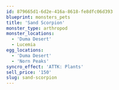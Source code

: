 ```yaml
---
id: 879665d1-6d2e-416a-8618-fe8dfc06d393
blueprint: monsters_pets
title: 'Sand Scorpion'
monster_type: arthropod
monster_locations:
  - 'Duma Desert'
  - Lucemia
egg_locations:
  - 'Duma Desert'
  - 'Norn Peaks'
syncro_effect: 'ATTK: Plants'
sell_price: '150'
slug: sand-scorpion
---
```

